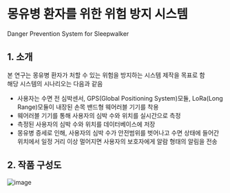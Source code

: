 # 몽유병 환자를 위한 위험 방지 시스템
Danger Prevention System for Sleepwalker


## 1. 소개  
본 연구는 몽유병 환자가 처할 수 있는 위험을 방지하는 시스템 제작을 목표로 함  
해당 시스템의 시나리오는 다음과 같음  
* 사용자는 수면 전 심박센서, GPS(Global Positioning System)모듈, LoRa(Long Range)모듈이 내장된 손목 밴드형 웨어러블 기기를 착용  
* 웨어러블 기기를 통해 사용자의 심박 수와 위치를 실시간으로 측정  
* 측정된 사용자의 심박 수와 위치를 데이터베이스에 저장   
* 몽유병 증세로 인해, 사용자의 심박 수가 안전범위를 벗어나고 수면 상태에 들어간 위치에서 일정 거리 이상 멀어지면 사용자의 보호자에게 알람 형태의 알림을 전송  


## 2. 작품 구성도  
![image](https://user-images.githubusercontent.com/52437364/71820920-05feb500-30d4-11ea-9c5d-6ab6a299d074.png)
